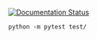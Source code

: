 [![Documentation Status](https://readthedocs.org/projects/haiku-geometric/badge/?version=latest)](https://haiku-geometric.readthedocs.io/en/latest/?badge=latest)


```commandline
python -m pytest test/
```